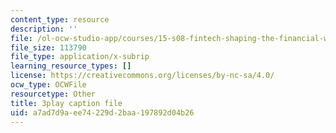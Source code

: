 ```yaml
---
content_type: resource
description: ''
file: /ol-ocw-studio-app/courses/15-s08-fintech-shaping-the-financial-world-spring-2020/a7ad7d9aee74229d2baa197892d04b26_uHUA6M1OEwk.srt
file_size: 113790
file_type: application/x-subrip
learning_resource_types: []
license: https://creativecommons.org/licenses/by-nc-sa/4.0/
ocw_type: OCWFile
resourcetype: Other
title: 3play caption file
uid: a7ad7d9a-ee74-229d-2baa-197892d04b26
---
```

